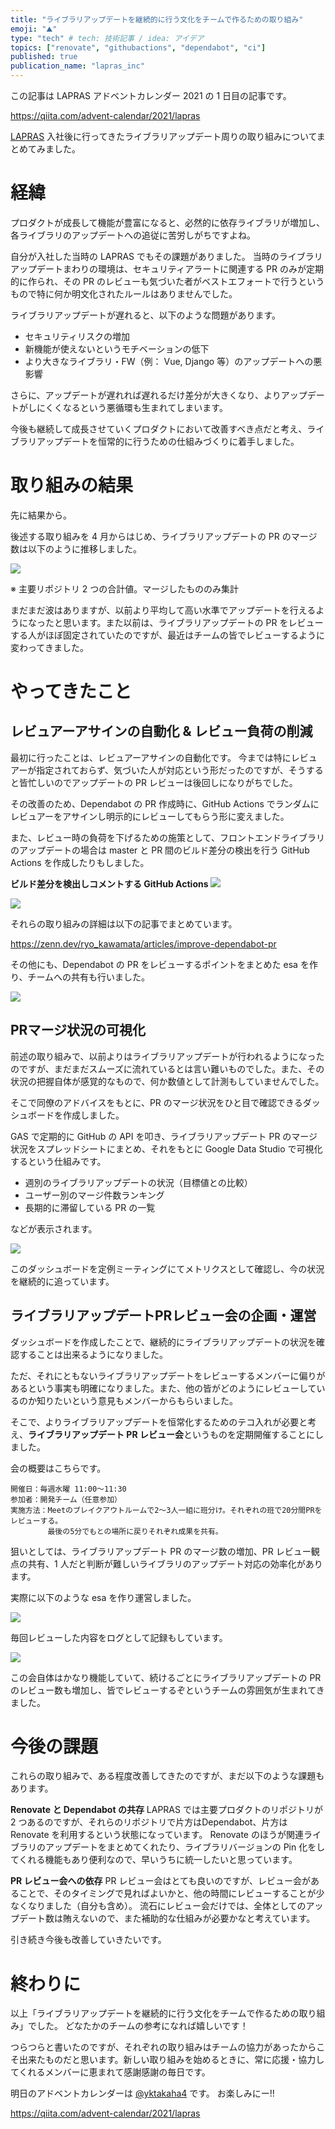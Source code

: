 ```yaml
---
title: "ライブラリアップデートを継続的に行う文化をチームで作るための取り組み"
emoji: "⛰"
type: "tech" # tech: 技術記事 / idea: アイデア
topics: ["renovate", "githubactions", "dependabot", "ci"]
published: true
publication_name: "lapras_inc"
---
```


この記事は LAPRAS アドベントカレンダー 2021 の 1 日目の記事です。

https://qiita.com/advent-calendar/2021/lapras

[LAPRAS](https://lapras.com/) 入社後に行ってきたライブラリアップデート周りの取り組みについてまとめてみました。

# 経緯

プロダクトが成長して機能が豊富になると、必然的に依存ライブラリが増加し、各ライブラリのアップデートへの追従に苦労しがちですよね。

自分が入社した当時の LAPRAS でもその課題がありました。
当時のライブラリアップデートまわりの環境は、セキュリティアラートに関連する PR のみが定期的に作られ、その PR のレビューも気づいた者がベストエフォートで行うというもので特に何か明文化されたルールはありませんでした。

ライブラリアップデートが遅れると、以下のような問題があります。

- セキュリティリスクの増加
- 新機能が使えないというモチベーションの低下
- より大きなライブラリ・FW（例： Vue, Django 等）のアップデートへの悪影響

さらに、アップデートが遅れれば遅れるだけ差分が大きくなり、よりアップデートがしにくくなるという悪循環も生まれてしまいます。

今後も継続して成長させていくプロダクトにおいて改善すべき点だと考え、ライブラリアップデートを恒常的に行うための仕組みづくりに着手しました。

# 取り組みの結果

先に結果から。

後述する取り組みを 4 月からはじめ、ライブラリアップデートの PR のマージ数は以下のように推移しました。

![](https://i.gyazo.com/fe9c90904c586af0524d1c0ac84adbe4.png)

※ 主要リポジトリ 2 つの合計値。マージしたもののみ集計

まだまだ波はありますが、以前より平均して高い水準でアップデートを行えるようになったと思います。また以前は、ライブラリアップデートの PR をレビューする人がほぼ固定されていたのですが、最近はチームの皆でレビューするように変わってきました。




# やってきたこと

## レビュアーアサインの自動化 & レビュー負荷の削減

最初に行ったことは、レビュアーアサインの自動化です。
今までは特にレビュアーが指定されておらず、気づいた人が対応という形だったのですが、そうすると皆忙しいのでアップデートの PR レビューは後回しになりがちでした。

その改善のため、Dependabot の PR 作成時に、GitHub Actions でランダムにレビュアーをアサインし明示的にレビューしてもらう形に変えました。

また、レビュー時の負荷を下げるための施策として、フロントエンドライブラリのアップデートの場合は master と PR 間のビルド差分の検出を行う GitHub Actions を作成したりもしました。

**ビルド差分を検出しコメントする GitHub Actions**
![](https://storage.googleapis.com/zenn-user-upload/1ft5n4j30866cze0ddak9wo3kxs8)

![](https://storage.googleapis.com/zenn-user-upload/co3e550t6fzpaym7belne7s3q60r)

それらの取り組みの詳細は以下の記事でまとめています。

https://zenn.dev/ryo_kawamata/articles/improve-dependabot-pr

その他にも、Dependabot の PR をレビューするポイントをまとめた esa を作り、チームへの共有も行いました。

![](https://i.gyazo.com/84fb35bce8e862a5f74c94632aec6528.png)


## PRマージ状況の可視化

前述の取り組みで、以前よりはライブラリアップデートが行われるようになったのですが、まだまだスムーズに流れているとは言い難いものでした。また、その状況の把握自体が感覚的なもので、何か数値として計測もしていませんでした。

そこで同僚のアドバイスをもとに、PR のマージ状況をひと目で確認できるダッシュボードを作成しました。

GAS で定期的に GitHub の API を叩き、ライブラリアップデート PR のマージ状況をスプレッドシートにまとめ、それをもとに Google Data Studio で可視化するという仕組みです。

- 週別のライブラリアップデートの状況（目標値との比較）
- ユーザー別のマージ件数ランキング
- 長期的に滞留している PR の一覧

などが表示されます。

![](https://i.gyazo.com/b1373e5a99f54e4c6adeedc7692d9df9.png)

このダッシュボードを定例ミーティングにてメトリクスとして確認し、今の状況を継続的に追っています。


## ライブラリアップデートPRレビュー会の企画・運営

ダッシュボードを作成したことで、継続的にライブラリアップデートの状況を確認することは出来るようになりました。

ただ、それにともないライブラリアップデートをレビューするメンバーに偏りがあるという事実も明確になりました。また、他の皆がどのようにレビューしているのか知りたいという意見もメンバーからもらいました。

そこで、よりライブラリアップデートを恒常化するためのテコ入れが必要と考え、**ライブラリアップデート PR レビュー会**というものを定期開催することにしました。

会の概要はこちらです。

```
開催日：毎週水曜 11:00〜11:30
参加者：開発チーム（任意参加）
実施方法：Meetのブレイクアウトルームで2〜3人一組に班分け。それぞれの班で20分間PRをレビューする。
　　　　　最後の5分でもとの場所に戻りそれぞれ成果を共有。
```

狙いとしては、ライブラリアップデート PR のマージ数の増加、PR レビュー観点の共有、1 人だと判断が難しいライブラリのアップデート対応の効率化があります。

実際に以下のような esa を作り運営しました。

![](https://i.gyazo.com/f0fc7675c8e3867b652a55ef57aa9da1.png)

毎回レビューした内容をログとして記録もしています。

![](https://i.gyazo.com/679f507653c8a3a689cd177da2c60b20.png)

この会自体はかなり機能していて、続けるごとにライブラリアップデートの PR のレビュー数も増加し、皆でレビューするぞというチームの雰囲気が生まれてきました。

# 今後の課題

これらの取り組みで、ある程度改善してきたのですが、まだ以下のような課題もあります。

**Renovate と Dependabot の共存**
LAPRAS では主要プロダクトのリポジトリが 2 つあるのですが、それらのリポジトリで片方はDependabot、片方はRenovate を利用するという状態になっています。
Renovate のほうが関連ライブラリのアップデートをまとめてくれたり、ライブラリバージョンの Pin 化をしてくれる機能もあり便利なので、早いうちに統一したいと思っています。

**PR レビュー会への依存**
PR レビュー会はとても良いのですが、レビュー会があることで、そのタイミングで見ればよいかと、他の時間にレビューすることが少なくなりました（自分も含め）。
流石にレビュー会だけでは、全体としてのアップデート数は賄えないので、また補助的な仕組みが必要かなと考えています。

引き続き今後も改善していきたいです。

# 終わりに

以上「ライブラリアップデートを継続的に行う文化をチームで作るための取り組み」でした。
どなたかのチームの参考になれば嬉しいです！

つらつらと書いたのですが、それぞれの取り組みはチームの協力があったからこそ出来たものだと思います。新しい取り組みを始めるときに、常に応援・協力してくれるメンバーに恵まれて感謝感謝の毎日です。

明日のアドベントカレンダーは [@yktakaha4](https://twitter.com/yktakaha4) です。
お楽しみにー!!

https://qiita.com/advent-calendar/2021/lapras
